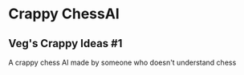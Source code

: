 # Crappy ChessAI 
## Veg's Crappy Ideas #1
A crappy chess AI made by someone who doesn't understand chess
